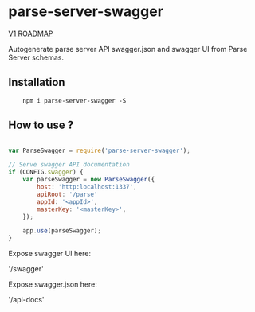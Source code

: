 # parse-server-swagger

[V1 ROADMAP](https://github.com/bhtz/parse-server-swagger/wiki/Roadmap)

Autogenerate parse server API swagger.json and swagger UI from Parse Server schemas.

## Installation

        npm i parse-server-swagger -S

## How to use ?

```js

var ParseSwagger = require('parse-server-swagger');

// Serve swagger API documentation
if (CONFIG.swagger) {
    var parseSwagger = new ParseSwagger({
        host: 'http:localhost:1337',
        apiRoot: '/parse'
        appId: '<appId>',
        masterKey: '<masterKey>',
    });

    app.use(parseSwagger);
}

```

Expose swagger UI here:
  
 '/swagger'

Expose swagger.json here:
  
 '/api-docs'
